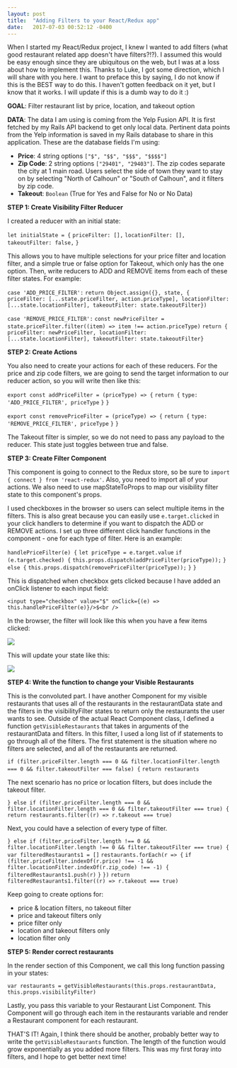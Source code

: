 ```yaml
---
layout: post
title:  "Adding Filters to your React/Redux app"
date:   2017-07-03 00:52:12 -0400
---
```



When I started my React/Redux project, I knew I wanted to add filters (what good restaurant related app doesn't have filters?!?). I assumed this would be easy enough since they are ubiquitous on the web, but I was at a loss about how to implement this. Thanks to Luke, I got some direction, which I will share with you here. I want to preface this by saying, I do not know if this is the BEST way to do this. I haven't gotten feedback on it yet, but I know that it works. I will update if this is a dumb way to do it :)

**GOAL**: Filter restaurant list by price, location, and takeout option

**DATA**: The data I am using is coming from the Yelp Fusion API. It is first fetched by my Rails API backend to get only local data. Pertinent data points from the Yelp information is saved in my Rails database to share in this application. These are the database fields I'm using:
* **Price**: 4 string options `["$", "$$", "$$$", "$$$$"]`
* **Zip Code**: 2 string options `["29401", "29403"]`. The zip codes separate the city at 1 main road. Users select the side of town they want to stay on by selecting "North of Calhoun" or "South of Calhoun", and it filters by zip code.
* **Takeout**: `Boolean` (True for Yes and False for No or No Data)

**STEP 1: Create Visibility Filter Reducer**

I created a reducer with an initial state:

`let initialState = {`
    `priceFilter: [],`
    `locationFilter: [],`
    `takeoutFilter: false,`
  `}`
	
This allows you to have multiple selections for your price filter and location filter, and a simple true or false option for Takeout, which only has the one option. Then, write reducers to ADD and REMOVE items from each of these filter states. For example:
	

`case 'ADD_PRICE_FILTER':`
      `return Object.assign({}, state, { priceFilter: [...state.priceFilter, action.priceType], locationFilter:` `[...state.locationFilter], takeoutFilter: state.takeoutFilter})`

`case 'REMOVE_PRICE_FILTER':`
      `const newPriceFilter = state.priceFilter.filter((item) => item !== action.priceType)`
      `return { priceFilter: newPriceFilter, locationFilter: [...state.locationFilter], takeoutFilter: state.takeoutFilter}`

			

**STEP 2: Create Actions**

You also need to create your actions for each of these reducers. For the price and zip code filters, we are going to send the target information to our reducer action, so you will write then like this:

`export const addPriceFilter = (priceType) => {`
  `return {`
    `type: 'ADD_PRICE_FILTER', priceType`
  `}`
`}`

`export const removePriceFilter = (priceType) => {`
  `return {`
    `type: 'REMOVE_PRICE_FILTER', priceType`
  `}`
`}`

The Takeout filter is simpler, so we do not need to pass any payload to the reducer. This state just toggles between true and false.

**STEP 3: Create Filter Component**

This component is going to connect to the Redux store, so be sure to `import { connect } from 'react-redux'`. Also, you need to import all of your actions. We also need to use mapStateToProps to map our visibility filter state to this component's props. 

I used checkboxes in the browser so users can select multiple items in the filters. This is also great because you can easily use `e.target.clicked` in your click handlers to determine if you want to dispatch the ADD or REMOVE actions. I set up three different click handler functions in the component - one for each type of filter. Here is an example:

`handlePriceFilter(e) {`
    `let priceType = e.target.value`
    `if (e.target.checked) {`
      `this.props.dispatch(addPriceFilter(priceType));`
    `} else {`
      `this.props.dispatch(removePriceFilter(priceType));`
    `}`
  `}`
	
This is dispatched when checkbox gets clicked because I have added an onClick listener to each input field:
	
`<input type="checkbox" value="$" onClick={(e) => this.handlePriceFilter(e)}/>$<br />`
	
In the browser, the filter will look like this when you have a few items clicked:
	
![](http://i.imgur.com/wf6ngvQ.png?1)

This will update your state like this:

 ![](http://i.imgur.com/S3ZUDgI.png?1)

**STEP 4: Write the function to change your Visible Restaurants**

This is the convoluted part. I have another Component for my visible restaurants that uses all of the restaurants in the restaurantData state and the filters in the visibilityFilter states to return only the restaurants the user wants to see. Outside of the actual React Component class, I defined a function `getVisibleRestaurants` that takes in arguments of the restaurantData and filters. In this filter, I used a long list of if statements to go through all of the filters. The first statement is the situation where no filters are selected, and all of the restaurants are returned. 

`if (filter.priceFilter.length === 0 && filter.locationFilter.length === 0 && filter.takeoutFilter === false) {`
    `return restaurants`


The next scenario has no price or location filters, but does include the takeout filter.

`} else if (filter.priceFilter.length === 0 && filter.locationFilter.length === 0 && filter.takeoutFilter === true) {`
    `return restaurants.filter((r) => r.takeout === true)`

Next, you could have a selection of every type of filter.

`} else if (filter.priceFilter.length !== 0 && filter.locationFilter.length !== 0 && filter.takeoutFilter === true) {`
    `var filteredRestaurants1 = []`
    `restaurants.forEach(r => {`
      `if (filter.priceFilter.indexOf(r.price) !== -1 && filter.locationFilter.indexOf(r.zip_code) !== -1) {`
        `filteredRestaurants1.push(r)`
      `}`
    `})`
    `return filteredRestaurants1.filter((r) => r.takeout === true)`

Keep going to create options for:
* price & location filters, no takeout filter
* price and takeout filters only
* price filter only
* location and takeout filters only
* location filter only

**STEP 5: Render correct restaurants**

In the render section of this Component, we call this long function passing in your states:

`var restaurants = getVisibleRestaurants(this.props.restaurantData, this.props.visibilityFilter)`

Lastly, you pass this variable to your Restaurant List Component. This Component will go through each item in the restaurants variable and render a Restaurant component for each restaurant. 


THAT'S IT! Again, I think there should be another, probably better way to write the `getVisibleRestaurants` function. The length of the function would grow exponentially as you added more filters. This was my first foray into filters, and I hope to get better next time!


